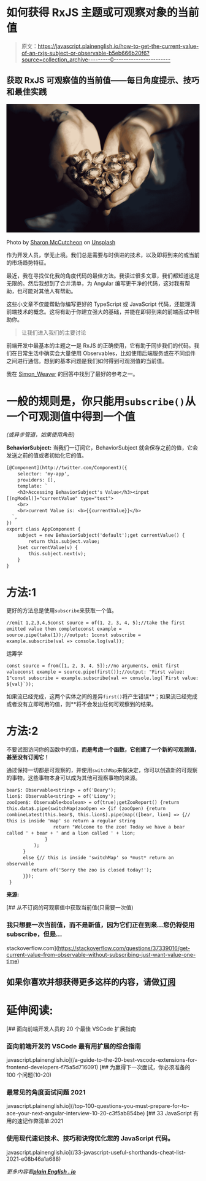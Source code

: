 # 如何获得 RxJS 主题或可观察对象的当前值

> 原文：<https://javascript.plainenglish.io/how-to-get-the-current-value-of-an-rxjs-subject-or-observable-b5eb666b20f6?source=collection_archive---------0----------------------->

## 获取 RxJS 可观察值的当前值——每日角度提示、技巧和最佳实践

![](img/76bbfc57152f38706e81e8e8cebbbdd2.png)

Photo by [Sharon McCutcheon](https://unsplash.com/@sharonmccutcheon?utm_source=medium&utm_medium=referral) on [Unsplash](https://unsplash.com?utm_source=medium&utm_medium=referral)

作为开发人员，学无止境。我们总是需要与时俱进的技术，以及即将到来的或当前的市场趋势特征。

最近，我在寻找优化我的角度代码的最佳方法。我读过很多文章，我们都知道这是无限的。然后我想到了合并清单，为 Angular 编写更干净的代码，这对我有帮助，也可能对其他人有帮助。

这些小文章不仅能帮助你编写更好的 TypeScript 或 JavaScript 代码，还能理清前端技术的概念。这将有助于你建立强大的基础，并能在即将到来的前端面试中帮助你。

> 让我们进入我们的主要讨论

前端开发中最基本的主题之一是 RxJS 的正确使用，它有助于同步我们的代码。我们在日常生活中确实会大量使用 Observables，比如使用后端服务或在不同组件之间进行通信。想到的基本问题是我们如何得到可观测值的当前值。

我在 [Simon_Weaver](https://stackoverflow.com/users/16940/simon-weaver) 的回答中找到了最好的参考之一。

# 一般的规则是，你只能用`subscribe()`从一个可观测值中得到一个值

*(或异步管道，如果使用角形)*

**BehaviorSubject:** 当我们一订阅它，BehaviorSubject 就会保存之前的值，它会发送之前的值或者初始化它的值。

```
[@Component](http://twitter.com/Component)({
    selector: 'my-app',
    providers: [],
    template: `
    <h3>Accessing BehaviorSubject's Value</h3><input [(ngModel)]="currentValue" type="text"> 
    <br>
    <br>current Value is: <b>{{currentValue}}</b>
  `,
})
export class AppComponent {
    subject = new BehaviorSubject('default');get currentValue() {
        return this.subject.value;
    }set currentValue(v) {
        this.subject.next(v);
    }
}
```

# 方法:1

更好的方法总是使用`subscribe`来获取一个值。

```
//emit 1,2,3,4,5const source = of(1, 2, 3, 4, 5);//take the first emitted value then completeconst example = source.pipe(take(1));//output: 1const subscribe = example.subscribe(val => console.log(val));
```

运筹学

```
const source = from([1, 2, 3, 4, 5]);//no arguments, emit first valueconst example = source.pipe(first());//output: "First value: 1"const subscribe = example.subscribe(val => console.log(`First value: ${val}`));
```

如果流已经完成，这两个实体之间的差异`first()`将产生错误**；如果流已经完成或者没有立即可用的值，则**将不会发出任何可观察到的结果。

# 方法:2

不要试图访问你的函数中的值，**而是考虑一个函数，它创建了一个新的可观测值，甚至没有订阅它！**

通过保持一切都是可观察的，并使用`switchMap`来做决定，你可以创造新的可观察的事物，这些事物本身可以成为其他可观察事物的来源。

```
bear$: Observable<string> = of('Beary');
lion$: Observable<string> = of('Liony');
zooOpen$: Observable<boolean> = of(true);getZooReport() {return this.data$.pipe(switchMap(zooOpen => {if (zooOpen) {return combineLatest(this.bear$, this.lion$).pipe(map(([bear, lion] => {// this is inside 'map' so return a regular string
                 return "Welcome to the zoo! Today we have a bear called ' + bear + ' and a lion called ' + lion;
              }
          );
      }
      else {// this is inside 'switchMap' so *must* return an observable
         return of('Sorry the zoo is closed today!');
      }});
 }
```

**来源:**

[](https://stackoverflow.com/questions/37339016/get-current-value-from-observable-without-subscribing-just-want-value-one-time) [## 从不订阅的可观察值中获取当前值(只需要一次值)

### 我只想要一次当前值，而不是新值，因为它们正在到来…您仍将使用 subscribe，但是…

stackoverflow.com](https://stackoverflow.com/questions/37339016/get-current-value-from-observable-without-subscribing-just-want-value-one-time) 

## 如果你喜欢并想获得更多这样的内容，请做[订阅](https://medium.com/@patel_ap/membership)

# 延伸阅读:

[](/a-guide-to-the-20-best-vscode-extensions-for-frontend-developers-f75a5d716091) [## 面向前端开发人员的 20 个最佳 VSCode 扩展指南

### 面向前端开发的 VSCode 最有用扩展的综合指南

javascript.plainenglish.io](/a-guide-to-the-20-best-vscode-extensions-for-frontend-developers-f75a5d716091) [](/top-100-questions-you-must-prepare-for-to-ace-your-next-angular-interview-10-20-c3f5ab854be) [## 为赢得下一次面试，你必须准备的 100 个问题(10-20)

### 最常见的角度面试问题 2021

javascript.plainenglish.io](/top-100-questions-you-must-prepare-for-to-ace-your-next-angular-interview-10-20-c3f5ab854be) [](/33-javascript-useful-shorthands-cheat-list-2021-e08b46a1a688) [## 33 JavaScript 有用的速记作弊清单:2021

### 使用现代速记技术、技巧和诀窍优化您的 JavaScript 代码。

javascript.plainenglish.io](/33-javascript-useful-shorthands-cheat-list-2021-e08b46a1a688) 

*更多内容看*[***plain English . io***](http://plainenglish.io/)